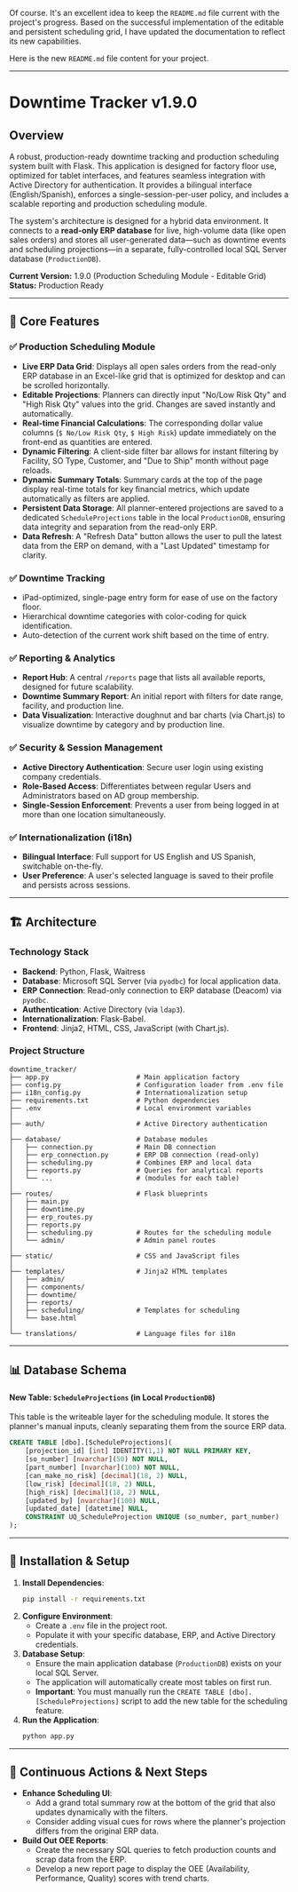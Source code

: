 Of course. It's an excellent idea to keep the `README.md` file current with the project's progress. Based on the successful implementation of the editable and persistent scheduling grid, I have updated the documentation to reflect its new capabilities.

Here is the new `README.md` file content for your project.

-----

# Downtime Tracker v1.9.0

## Overview

A robust, production-ready downtime tracking and production scheduling system built with Flask. This application is designed for factory floor use, optimized for tablet interfaces, and features seamless integration with Active Directory for authentication. It provides a bilingual interface (English/Spanish), enforces a single-session-per-user policy, and includes a scalable reporting and production scheduling module.

The system's architecture is designed for a hybrid data environment. It connects to a **read-only ERP database** for live, high-volume data (like open sales orders) and stores all user-generated data—such as downtime events and scheduling projections—in a separate, fully-controlled local SQL Server database (`ProductionDB`).

**Current Version:** 1.9.0 (Production Scheduling Module - Editable Grid)
**Status:** Production Ready

-----

## 🎯 Core Features

### ✅ Production Scheduling Module

  * **Live ERP Data Grid**: Displays all open sales orders from the read-only ERP database in an Excel-like grid that is optimized for desktop and can be scrolled horizontally.
  * **Editable Projections**: Planners can directly input "No/Low Risk Qty" and "High Risk Qty" values into the grid. Changes are saved instantly and automatically.
  * **Real-time Financial Calculations**: The corresponding dollar value columns (`$ No/Low Risk Qty`, `$ High Risk`) update immediately on the front-end as quantities are entered.
  * **Dynamic Filtering**: A client-side filter bar allows for instant filtering by Facility, SO Type, Customer, and "Due to Ship" month without page reloads.
  * **Dynamic Summary Totals**: Summary cards at the top of the page display real-time totals for key financial metrics, which update automatically as filters are applied.
  * **Persistent Data Storage**: All planner-entered projections are saved to a dedicated `ScheduleProjections` table in the local `ProductionDB`, ensuring data integrity and separation from the read-only ERP.
  * **Data Refresh**: A "Refresh Data" button allows the user to pull the latest data from the ERP on demand, with a "Last Updated" timestamp for clarity.

### ✅ Downtime Tracking

  * iPad-optimized, single-page entry form for ease of use on the factory floor.
  * Hierarchical downtime categories with color-coding for quick identification.
  * Auto-detection of the current work shift based on the time of entry.

### ✅ Reporting & Analytics

  * **Report Hub**: A central `/reports` page that lists all available reports, designed for future scalability.
  * **Downtime Summary Report**: An initial report with filters for date range, facility, and production line.
  * **Data Visualization**: Interactive doughnut and bar charts (via Chart.js) to visualize downtime by category and by production line.

### ✅ Security & Session Management

  * **Active Directory Authentication**: Secure user login using existing company credentials.
  * **Role-Based Access**: Differentiates between regular Users and Administrators based on AD group membership.
  * **Single-Session Enforcement**: Prevents a user from being logged in at more than one location simultaneously.

### ✅ Internationalization (i18n)

  * **Bilingual Interface**: Full support for US English and US Spanish, switchable on-the-fly.
  * **User Preference**: A user's selected language is saved to their profile and persists across sessions.

-----

## 🏗️ Architecture

### Technology Stack

  * **Backend**: Python, Flask, Waitress
  * **Database**: Microsoft SQL Server (via `pyodbc`) for local application data.
  * **ERP Connection**: Read-only connection to ERP database (Deacom) via `pyodbc`.
  * **Authentication**: Active Directory (via `ldap3`).
  * **Internationalization**: Flask-Babel.
  * **Frontend**: Jinja2, HTML, CSS, JavaScript (with Chart.js).

### Project Structure

```
downtime_tracker/
├── app.py                      # Main application factory
├── config.py                   # Configuration loader from .env file
├── i18n_config.py              # Internationalization setup
├── requirements.txt            # Python dependencies
├── .env                        # Local environment variables
│
├── auth/                       # Active Directory authentication
│
├── database/                   # Database modules
│   ├── connection.py           # Main DB connection
│   ├── erp_connection.py       # ERP DB connection (read-only)
│   ├── scheduling.py           # Combines ERP and local data
│   ├── reports.py              # Queries for analytical reports
│   └── ...                     # (modules for each table)
│
├── routes/                     # Flask blueprints
│   ├── main.py
│   ├── downtime.py
│   ├── erp_routes.py
│   ├── reports.py
│   ├── scheduling.py           # Routes for the scheduling module
│   └── admin/                  # Admin panel routes
│
├── static/                     # CSS and JavaScript files
│
├── templates/                  # Jinja2 HTML templates
│   ├── admin/
│   ├── components/
│   ├── downtime/
│   ├── reports/
│   ├── scheduling/             # Templates for scheduling
│   └── base.html
│
└── translations/               # Language files for i18n
```

-----

## 📊 Database Schema

#### New Table: `ScheduleProjections` (in Local `ProductionDB`)

This table is the writeable layer for the scheduling module. It stores the planner's manual inputs, cleanly separating them from the source ERP data.

```sql
CREATE TABLE [dbo].[ScheduleProjections](
	[projection_id] [int] IDENTITY(1,1) NOT NULL PRIMARY KEY,
	[so_number] [nvarchar](50) NOT NULL,
	[part_number] [nvarchar](100) NOT NULL,
	[can_make_no_risk] [decimal](18, 2) NULL,
	[low_risk] [decimal](18, 2) NULL,
	[high_risk] [decimal](18, 2) NULL,
	[updated_by] [nvarchar](100) NULL,
	[updated_date] [datetime] NULL,
    CONSTRAINT UQ_ScheduleProjection UNIQUE (so_number, part_number)
);
```

-----

## 🚀 Installation & Setup

1.  **Install Dependencies**:
    ```bash
    pip install -r requirements.txt
    ```
2.  **Configure Environment**:
      * Create a `.env` file in the project root.
      * Populate it with your specific database, ERP, and Active Directory credentials.
3.  **Database Setup**:
      * Ensure the main application database (`ProductionDB`) exists on your local SQL Server.
      * The application will automatically create most tables on first run.
      * **Important**: You must manually run the `CREATE TABLE [dbo].[ScheduleProjections]` script to add the new table for the scheduling feature.
4.  **Run the Application**:
    ```bash
    python app.py
    ```

-----

## 🚧 Continuous Actions & Next Steps

  * **Enhance Scheduling UI**:
      * Add a grand total summary row at the bottom of the grid that also updates dynamically with the filters.
      * Consider adding visual cues for rows where the planner's projection differs from the original ERP data.
  * **Build Out OEE Reports**:
      * Create the necessary SQL queries to fetch production counts and scrap data from the ERP.
      * Develop a new report page to display the OEE (Availability, Performance, Quality) scores with trend charts.